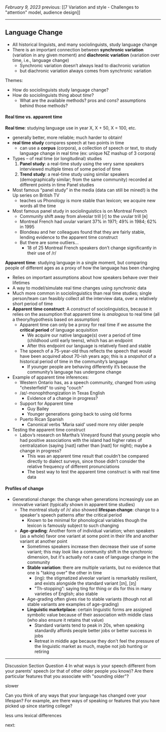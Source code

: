 *February 9, 2023*
previous: [[7 Variation and style - Challenges to "attention" model, audience design]]

---

## Language Change
- All historical linguists, and many sociolinguists, study language change
- There is an important connection between **synchronic variation** (variation in any given moment) and **diachronic variation** (variation over time, i.e., language change)
	- Synchronic variation doesn’t always lead to diachronic variation
	- but diachronic variation always comes from synchronic variation

Themes:
- How do sociolinguists study language change?
- How do sociolinguists thing about *time*?
	- What are the available methods? pros and cons? assumptions behind those methods?

#### Real time vs. apparent time
**Real time**: studying language use in year X, X + 50, X = 100, etc.
- generally better, more reliable; much harder to obtain!
- **real time study** compares speech at two points in time
	- can use a **corpus** (corpora), a collection of speech or text, to study language change in real time (ex: unique NZ mashup of 3 corpora)
- Types – of real time (or longitudinal) studies
	1. **Panel study**: a real-time study using the very same speakers interviewed multiple times of some period of time
	2. **Trend study**: a real-time study using similar speakers (demographically similar; from the same community) recorded at different points in time
Panel studies
- Most famous “panel study” in the media (data can still be mined!) is the Up series on British TV
	- teaches us Phonology is more stable than lexicon; we acquire new words all the time
- Most famous panel study in sociolinguistics is on Montreal French
	- Community shift away from alveolar trill [r] to the uvular trill [ʀ]
	- Montreal French had uvular variant 37% in 1971; 49% in 1984; 62% in 1995
	- Blondeau and her colleagues found that they are fairly stable, lending evidence to the apparent time construct
	- But there are some outliers...
		- 18 of 25 Montreal French speakers don’t change significantly in their use of /r/

**Apparent time**: studying language in a single moment, but comparing people of different ages as a proxy of how the language has been changing
- Relies on important assumptions about how speakers behave over their lifetimes
- A way to model/simulate real time changes using *synchronic* data
- Much more common in sociolinguistics than real time studies; single person/team can feasibly collect all the interview data, over a relatively short period of time
- **Apparent time construct**: A *construct* of sociolinguistics, because it relies on the assumption that apparent time is *analogous* to real time (all a theory/hypothesis based on assumption)
	- Apparent time can only be a proxy for real time if we assume the **critical period** of language acquisition
		- We acquire our native language(s) over a period of time (childhood until early teens), which has an endpoint
		- After this endpoint our language is relatively fixed and stable
	- The speech of a 75-year-old thus reflects the speech that would have been acquired about 70-ish years ago; this is a *snapshot* of a historical period of time in the community’s language
		- If younger people are behaving differently it’s because the community’s language has undergone change
- Example of apparent time inferences:
	- Western Ontario has, as a speech community, changed from using "chesterfield" to using "couch"
	- /aɪ/-monophthongization in Texas English
		- Evidence of a change in progress?
	- Support for Apparent time
		- Guy Bailey
		- Younger generations going back to using old forms
	- Puerto Rican Spanish
		- Canonical verbs 'Maria said' used more nny older people
- Testing the apparent time construct
	- Labov’s research on Martha’s Vineyard found that young people who had positive associations with the island had higher rates of centralization (saying [nəɪt] rather than [naɪt] for night); maybe a change in progress?
		- This was an apparent time result that couldn’t be compared directly to dialect surveys, since those didn’t consider the relative frequency of different pronunciations
		- The best way to test the apparent time construct is with real time data

#### Profiles of change
- Generational change: the change when generations increasingly use an innovative variant (typically shown in apparent time studies)
	- The montreal study of /r/ also showed **lifespan change**: change to a speaker's speech patterns after the critical period
		- Known to be minimal for phonological variables though the lexicon is famously subject to such changing
	- **Age-grading**: Another form of individual variation; when speakers (as a whole) favor one variant at some point in their life and another variant at another point
		- Sometimes speakers increase then decrease their use of some variant; this may *look* like a community shift in the synchronic dimension, but it's actually *not* a case of language change in the community
		- **Stable variation**: there are multiple variants, but no evidence that one is "taking over" the other in time
			- (ing): the stigmatized alveolar variant is remarkably resilient, and exists alongside the standard variant [ɪn], [ɪŋ]
			- "Th-stopping”: saying ting for thing or dis for this in many varieties of English; also stable
		- Age-grading often gives rise to stable variants (though not all stable variants are examples of age-grading)
		- **Linguistic marketplace**: certain linguistic forms are assigned symbolic value because of their association with middle class (who also ensure it retains that value)
			- Standard variants tend to peak in 20s, when speaking standardly affords people better jobs or better success in jobs
			- Retreat in middle age because they don't feel the pressure of the linguistic market as much, maybe not job hunting or retiring

---

Discussion Section Question 4
In what ways is your speech different from your parents' speech (or that of other older people you know)? Are there particular features that you associate with "sounding older"?

slower


Can you think of any ways that your language has changed over your lifespan? For example, are there ways of speaking or features that you have picked up since starting college?

less ums
lexical differences

next:
